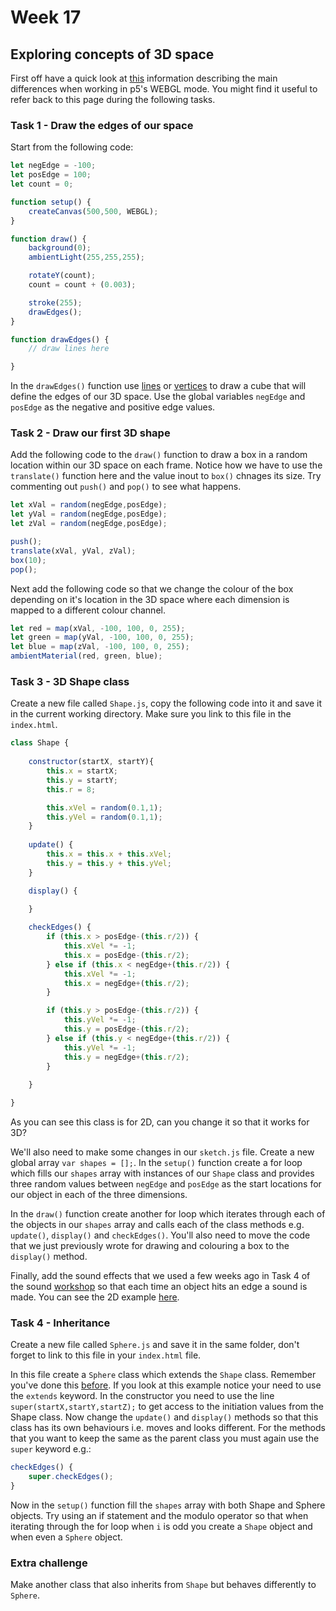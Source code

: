 # Week 17

## Exploring concepts of 3D space

First off have a quick look at [this](https://github.com/processing/p5.js/wiki/Getting-started-with-WebGL-in-p5) information describing the main differences when working in p5's WEBGL mode.  You might find it useful to refer back to this page during the following tasks.

### Task 1 - Draw the edges of our space

Start from the following code:

```javascript
let negEdge = -100;
let posEdge = 100;
let count = 0;

function setup() {
	createCanvas(500,500, WEBGL);
}

function draw() {
	background(0);
	ambientLight(255,255,255);

	rotateY(count);
	count = count + (0.003);

	stroke(255);
	drawEdges();
}

function drawEdges() {
	// draw lines here 

}
```

In the ```drawEdges()``` function use [lines](https://p5js.org/reference/#/p5/line) or [vertices](https://p5js.org/reference/#/p5/vertex) to draw a cube that will define the edges of our 3D space.  Use the global variables ```negEdge``` and ```posEdge``` as the negative and positive edge values. 

### Task 2 - Draw our first 3D shape

Add the following code to the ```draw()``` function to draw a box in a random location within our 3D space on each frame.  Notice how we have to use the ```translate()``` function here and the value inout to ```box()``` chnages its size.  Try commenting out ```push()``` and ```pop()``` to see what happens.

```javascript
let xVal = random(negEdge,posEdge);
let yVal = random(negEdge,posEdge);
let zVal = random(negEdge,posEdge);

push();
translate(xVal, yVal, zVal);
box(10);
pop();
```

Next add the following code so that we change the colour of the box depending on it's location in the 3D space where each dimension is mapped to a different colour channel.

```javascript
let red = map(xVal, -100, 100, 0, 255);
let green = map(yVal, -100, 100, 0, 255);
let blue = map(zVal, -100, 100, 0, 255);
ambientMaterial(red, green, blue);
```

### Task 3 - 3D Shape class

Create a new file called ```Shape.js```, copy the following code into it and save it in the current working directory. Make sure you link to this file in the ```index.html```.

```javascript
class Shape {
	
	constructor(startX, startY){
		this.x = startX;
		this.y = startY;
		this.r = 8;

		this.xVel = random(0.1,1);
		this.yVel = random(0.1,1);
	}
	
	update() {
		this.x = this.x + this.xVel;
		this.y = this.y + this.yVel;
	}

	display() {
	
	}

	checkEdges() {
		if (this.x > posEdge-(this.r/2)) {
		  	this.xVel *= -1;
			this.x = posEdge-(this.r/2);
		} else if (this.x < negEdge+(this.r/2)) {
		  	this.xVel *= -1;
			this.x = negEdge+(this.r/2);
		}

		if (this.y > posEdge-(this.r/2)) {
			this.yVel *= -1;
			this.y = posEdge-(this.r/2);
		} else if (this.y < negEdge+(this.r/2)) {
			this.yVel *= -1;
			this.y = negEdge+(this.r/2);
		}
		
	}

}
```

As you can see this class is for 2D, can you change it so that it works for 3D? 

We'll also need to make some changes in our ```sketch.js``` file.  Create a new global array ```var shapes = [];```.  In the ```setup()``` function create a for loop which fills our ```shapes``` array with instances of our ```Shape``` class and provides three random values between ```negEdge``` and ```posEdge``` as the start locations for our object in each of the three dimensions. 

In the ```draw()``` function create another for loop which iterates through each of the objects in our ```shapes``` array and calls each of the class methods e.g. ```update()```, ```display()``` and ```checkEdges()```.  You'll also need to move the code that we just previously wrote for drawing and colouring a box to the ```display()``` method.

Finally, add the sound effects that we used a few weeks ago in Task 4 of the sound [workshop](https://github.com/davemeckin/Intro_to_Creative_Programming/blob/master/session_11/session_11.md) so that each time an object hits an edge a sound is made.  You can see the 2D example [here](https://simonemberton.panel.uwe.ac.uk/p5/semester_02/week_18/Task4/).

### Task 4 - Inheritance

Create a new file called ```Sphere.js``` and save it in the same folder, don't forget to link to this file in your ```index.html``` file.

In this file create a ```Sphere``` class which extends the ```Shape``` class.  Remember you've done this [before](http://davemeckin.panel.uwe.ac.uk/tut5demo/tut5/).  If you look at this example notice your need to use the ```extends``` keyword.  In the constructor you need to use the line ```super(startX,startY,startZ);``` to get access to the initiation values from the Shape class.  Now change the ```update()``` and ```display()``` methods so that this class has its own behaviours i.e. moves and looks different.  For the methods that you want to keep the same as the parent class you must again use the ```super``` keyword e.g.:

```javascript
checkEdges() {
	super.checkEdges();
}
```

Now in the ```setup()``` function fill the ```shapes``` array with both Shape and Sphere objects.  Try using an if statement and the modulo operator so that when iterating through the for loop when ```i``` is odd you create a ```Shape``` object and when even a ```Sphere``` object. 

### Extra challenge

Make another class that also inherits from ```Shape``` but behaves differently to ```Sphere```.
